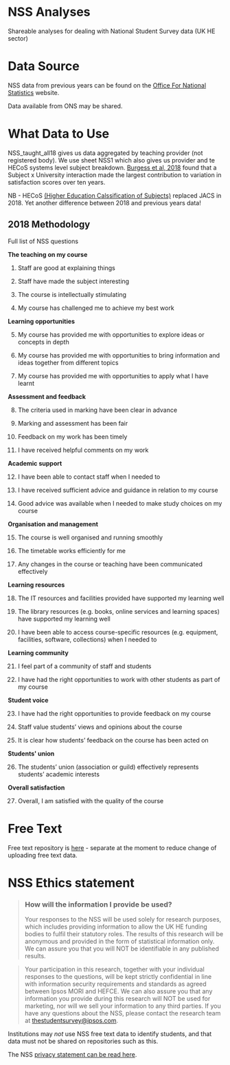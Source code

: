 # NSS Analyses
Shareable analyses for dealing with National Student Survey data (UK HE sector)


# Data Source
NSS data from previous years can be found on the [Office For National Statistics](https://www.officeforstudents.org.uk/advice-and-guidance/student-information-and-data/national-student-survey-nss/) website. 

Data available from ONS may be shared.



# What Data to Use
NSS_taught_all18 gives us data aggregated by teaching provider (not registered body). 
We use sheet NSS1 which also gives us provider and te HECoS systems level subject breakdown. [Burgess et al, 2018](http://journals.plos.org/plosone/article?id=10.1371/journal.pone.0192976) found that a Subject x University interaction made the largest contribution to variation in satisfaction scores over ten years. 

NB - HECoS [(Higher Education Calssification of Subjects)](https://www.hesa.ac.uk/innovation/hecos) replaced JACS in 2018. Yet another difference between 2018 and previous years data!


## 2018 Methodology
Full list of NSS questions

**The teaching on my course**

1. Staff are good at explaining things

2. Staff have made the subject interesting

3. The course is intellectually stimulating

4. My course has challenged me to achieve my best work


**Learning opportunities**

5. My course has provided me with opportunities to explore ideas or concepts in depth

6. My course has provided me with opportunities to bring information and ideas together from different topics

7. My course has provided me with opportunities to apply what I have learnt



**Assessment and feedback**

8. The criteria used in marking have been clear in advance

9. Marking and assessment has been fair

10. Feedback on my work has been timely

11. I have received helpful comments on my work



**Academic support**

12. I have been able to contact staff when I needed to

13. I have received sufficient advice and guidance in relation to my course

14. Good advice was available when I needed to make study choices on my course


**Organisation and management**

15. The course is well organised and running smoothly

16. The timetable works efficiently for me

17. Any changes in the course or teaching have been communicated effectively


**Learning resources**

18. The IT resources and facilities provided have supported my learning well

19. The library resources (e.g. books, online services and learning spaces) have supported my learning well

20. I have been able to access course-specific resources (e.g. equipment, facilities, software, collections) when I needed to


**Learning community**

21. I feel part of a community of staff and students

22. I have had the right opportunities to work with other students as part of my course


**Student voice**

23. I have had the right opportunities to provide feedback on my course

24. Staff value students’ views and opinions about the course

25. It is clear how students’ feedback on the course has been acted on



**Students' union**

26. The students’ union (association or guild) effectively represents students’ academic interests


**Overall satisfaction**

27. Overall, I am satisfied with the quality of the course





# Free Text
Free text repository is [here](https://github.com/jillymackay/NLPforNSS) - separate at the moment to reduce change of uploading free text data.




# NSS Ethics statement
> ### How will the information I provide be used?
>Your responses to the NSS will be used solely for research purposes, which includes providing information to allow the UK HE funding bodies to fulfil their statutory roles. The results of this research will be anonymous and provided in the form of statistical information only. We can assure you that you will NOT be identifiable in any published results.

> Your participation in this research, together with your individual responses to the questions, will be kept strictly confidential in line with information security requirements and standards as agreed between Ipsos MORI and HEFCE. We can also assure you that any information you provide during this research will NOT be used for marketing, nor will we sell your information to any third parties. If you have any questions about the NSS, please contact the research team at thestudentsurvey@ipsos.com.

Institutions may *not* use NSS free text data to identify students, and that data must not be shared on repositories such as this. 


The NSS [privacy statement can be read here](https://www.thestudentsurvey.com/privacy-statement.php).


